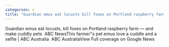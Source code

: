 ```yaml
---
categories: c
title: "Guardian emus eat locusts kill foxes on Portland raspberry farm — and make cuddly pets  ABC News"
---
```

Guardian emus eat locusts, kill foxes on Portland raspberry farm — and make cuddly pets&nbsp;&nbsp;ABC NewsThis farmer"s pet emus love a cuddle and a selfie | ABC Australia&nbsp;&nbsp;ABC AustraliaView Full coverage on Google News